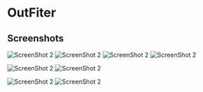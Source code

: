 # OutFiter

## Screenshots
![ScreenShot 2](https://github.com/Shiba-Kar/outfitr/blob/master/screenshots/flutter_01.png) ![ScreenShot 2](https://github.com/Shiba-Kar/outfitr/blob/master/screenshots/flutter_02.png)
![ScreenShot 2](https://github.com/Shiba-Kar/outfitr/blob/master/screenshots/flutter_03.png) ![ScreenShot 2](https://github.com/Shiba-Kar/outfitr/blob/master/screenshots/flutter_04.png)

![ScreenShot 2](https://github.com/Shiba-Kar/outfitr/blob/master/screenshots/flutter_05.png) ![ScreenShot 2](https://github.com/Shiba-Kar/outfitr/blob/master/screenshots/flutter_06.png)


![ScreenShot 2](https://github.com/Shiba-Kar/outfitr/blob/master/screenshots/flutter_07.png) ![ScreenShot 2](https://github.com/Shiba-Kar/outfitr/blob/master/screenshots/flutter_08.png)
